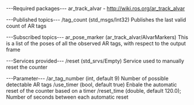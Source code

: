 ---Required packages---
ar_track_alvar - http://wiki.ros.org/ar_track_alvar

---Published topics---
/tag_count (std_msgs/Int32)
Publishes the last valid count of AR tags

---Subscribed topics---
ar_pose_marker (ar_track_alvar/AlvarMarkers)
This is a list of the poses of all the observed AR tags, with respect to the output frame

---Services provided---
/reset (std_srvs/Empty)
Service used to manually reset the counter

---Parameter---
/ar_tag_number (int, default 9)
Number of possible detectable AR tags
/use_timer (bool, default true)
Enbale the automatic reset of the counter based on a timer
/reset_time (double, default 120.0);
Number of seconds between each automatic reset
